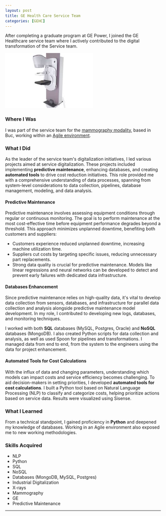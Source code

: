 ```yaml
---
layout: post
title: GE Health Care Service Team
categories: [GEHC]
---
```


After completing a graduate program at GE Power, I joined the GE Healthcare service team where I actively contributed to the digital transformation of the Service team.

![Pristina Mammograph](/images/pristina.jpg)
### Where I Was

I was part of the service team for the [mammography modality](https://en.wikipedia.org/wiki/Mammography), based in Buc, working within an [Agile environment](https://en.wikipedia.org/wiki/Agile_software_development).

### What I Did

As the leader of the service team's digitalization initiatives, I led various projects aimed at service digitalization. These projects included implementing **predictive maintenance**, enhancing databases, and creating **automated tools** to drive cost reduction initiatives. This role provided me with a comprehensive understanding of data processes, spanning from system-level considerations to data collection, pipelines, database management, modeling, and data analysis.

#### Predictive Maintenance

Predictive maintenance involves assessing equipment conditions through regular or continuous monitoring. The goal is to perform maintenance at the most cost-effective time before equipment performance degrades beyond a threshold. This approach minimizes unplanned downtime, benefiting both customers and suppliers:

- Customers experience reduced unplanned downtime, increasing machine utilization time.
- Suppliers cut costs by targeting specific issues, reducing unnecessary part replacements.
- Strong data quality is crucial for predictive maintenance. Models like linear regressions and neural networks can be developed to detect and prevent early failures with dedicated data infrastructure.

#### Databases Enhancement

Since predictive maintenance relies on high-quality data, it's vital to develop data collection from sensors, databases, and infrastructure for parallel data collection and analysis alongside predictive maintenance model development. In my role, I contributed to developing new logs, databases, and monitoring techniques.

I worked with both **SQL** databases (MySQL, Postgres, Oracle) and **NoSQL** databases (MongoDB). I also created Python scripts for data collection and analysis, as well as used Spoon for pipelines and transformations. I managed data from end to end, from the system to the engineers using the data for project enhancement.

#### Automated Tools for Cost Calculations

With the influx of data and changing parameters, understanding which models can impact costs and service efficiency becomes challenging. To aid decision-makers in setting priorities, I developed **automated tools for cost calculations**. I built a Python tool based on Natural Language Processing (NLP) to classify and categorize costs, helping prioritize actions based on service data. Results were visualized using Sisense.

### What I Learned

From a technical standpoint, I gained proficiency in **Python** and deepened my knowledge of databases. Working in an Agile environment also exposed me to new working methodologies.

### Skills Acquired

- NLP
- Python
- SQL
- NoSQL
- Databases (MongoDB, MySQL, Postgres)
- Industrial Digitalization
- X-rays
- Mammography
- GE
- Predictive Maintenance

---
